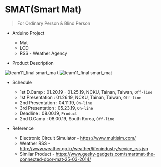 # SMAT(Smart Mat)
> For Ordinary Person & Blind Person

* Arduino Project
  * Mat
  * LCD
  * RSS - Weather Agency

* Product Description

![team11_final smart_ma t](https://user-images.githubusercontent.com/43804152/51780706-95bd8480-214b-11e9-9085-e46eba5f6cbb.jpg)
![team11_final smart_mat](https://user-images.githubusercontent.com/43804152/51780705-9524ee00-214b-11e9-97ee-683dabbf3e86.jpg)

* Schedule
  * 1st D.Camp : 01.20.19 - 01.25.19, NCKU, Tainan, Taiwan, `Off-line`
  * 1st Presentation : 01.26.19, NCKU, Tainan, Taiwan, `Off-line`
  * 2nd Presentation : 04.11.19, `On-line`
  * 3rd Presentation : 05.23.19, `On-line`
  * Deadline : 08.00.19, `Product`
  * 2nd D.Camp : 08.00.19, South Korea, `Off-line`


* Reference
  * Electronic Circuit Simulator - https://www.multisim.com/
  * Weather RSS - http://www.weather.go.kr/weather/lifenindustry/sevice_rss.jsp
  * Similar Product - https://www.geeky-gadgets.com/smartmat-the-connected-door-mat-25-03-2014/
  
